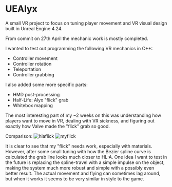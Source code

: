 # UEAlyx
A small VR project to focus on tuning player movement and VR visual design built in Unreal Engine 4.24.

From commit on 27th April the mechanic work is mostly completed.

I wanted to test out programming the following VR mechanics in C++:
- Controller movement
- Controller rotation
- Teleportation
- Controller grabbing

I also added some more specific parts:
- HMD post-processing
- Half-Life: Alyx "flick" grab
- Whitebox mapping

The most interesting part of my ~2 weeks on this was understanding how players want to move in VR, dealing with VR sickness, and figuring out exactly how Valve made the "flick" grab so good.

Comparison:
![hlaflick](https://i.imgur.com/ilmiidx.jpg)
![myflick](https://i.imgur.com/DqYt6PH.png)

It is clear to see that my "flick" needs work, especially with materials. However, after some small tuning with how the Bezier spline curve is calculated the grab line looks much closer to HL:A. One idea I want to test in the future is replacing the spline-travel with a simple impulse on the object, making the system much more robust and simple with a possibly even better result.
The actual movement and flying can sometimes lag around, but when it works it seems to be very similar in style to the game.
